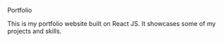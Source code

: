 Portfolio

This is my portfolio website built on React JS. 
It showcases some of my projects and skills.